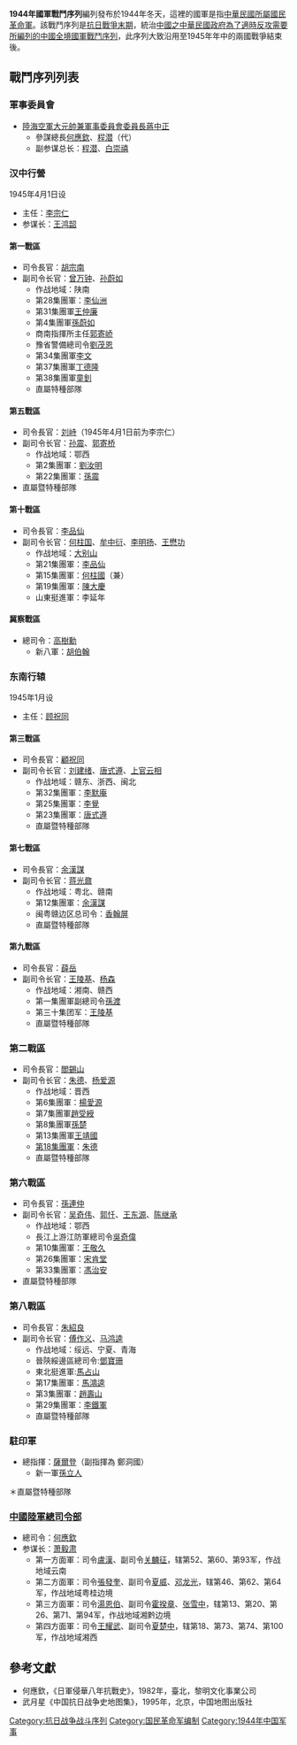 **1944年國軍戰鬥序列**編列發布於1944年冬天，這裡的國軍是指[中華民國所屬](../Page/中華民國.md "wikilink")[國民革命軍](../Page/國民革命軍.md "wikilink")。該戰鬥序列是[抗日戰爭末期](../Page/抗日战争.md "wikilink")，統治[中國之](../Page/中国.md "wikilink")[中華民國政府為了適時反攻需要所編列的中國全境國軍戰鬥序列](../Page/中華民國政府.md "wikilink")，此序列大致沿用至1945年年中的兩國戰爭結束後。

## 戰鬥序列列表

### 軍事委員會

  - [陸海空軍大元帥兼軍事委員會委員長](../Page/委員長.md "wikilink")[蔣中正](../Page/蔣中正.md "wikilink")
      - 參謀總長[何應欽](../Page/何應欽.md "wikilink")、[程潜](../Page/程潜.md "wikilink")（代）
      - 副参谋总长：[程潜](../Page/程潜.md "wikilink")、[白崇禧](../Page/白崇禧.md "wikilink")

### 汉中行營

1945年4月1日设

  - 主任：[李宗仁](../Page/李宗仁.md "wikilink")
  - 参谋长：[王鸿韶](../Page/王鸿韶.md "wikilink")

#### 第一戰區

  - 司令長官：[胡宗南](../Page/胡宗南.md "wikilink")
  - 副司令长官：[曾万钟](../Page/曾万钟.md "wikilink")、[孙蔚如](../Page/孙蔚如.md "wikilink")
      - 作战地域：陕南
      - 第28集團軍：[李仙洲](../Page/李仙洲.md "wikilink")
      - 第31集團軍[王仲廉](../Page/王仲廉.md "wikilink")
      - 第4集團軍[孫蔚如](../Page/孫蔚如.md "wikilink")
      - 商南指揮所主任[郭寄峤](../Page/郭寄峤.md "wikilink")
      - 豫省警備總司令[劉茂恩](../Page/劉茂恩.md "wikilink")
      - 第34集團軍[李文](../Page/李文.md "wikilink")
      - 第37集團軍[丁德隆](../Page/丁德隆.md "wikilink")
      - 第38集團軍[童釗](../Page/童釗.md "wikilink")
      - 直屬特種部隊

#### 第五戰區

  - 司令長官：[刘峙](../Page/刘峙.md "wikilink")（1945年4月1日前为李宗仁）
  - 副司令长官：[孙震](../Page/孙震.md "wikilink")、[郭寄桥](../Page/郭寄桥.md "wikilink")
      - 作战地域：鄂西
      - 第2集團軍：[劉汝明](../Page/劉汝明.md "wikilink")
      - 第22集團軍：[孫震](../Page/孫震_\(中華民國將領\).md "wikilink")
  - 直屬暨特種部隊

#### 第十戰區

  - 司令長官：[李品仙](../Page/李品仙.md "wikilink")
  - 副司令长官：[何柱国](../Page/何柱国.md "wikilink")、[牟中衍](../Page/牟中衍.md "wikilink")、[李明扬](../Page/李明扬.md "wikilink")、[王懋功](../Page/王懋功.md "wikilink")
      - 作战地域：[大别山](../Page/大别山.md "wikilink")
      - 第21集團軍：[李品仙](../Page/李品仙.md "wikilink")
      - 第15集團軍：[何柱國](../Page/何柱國.md "wikilink")（兼）
      - 第19集團軍：[陳大慶](../Page/陳大慶.md "wikilink")
      - 山東挺進軍：李延年

#### 冀察戰區

  - 總司令：[高樹勳](../Page/高樹勳.md "wikilink")
      - 新八軍：[胡伯翰](../Page/胡伯翰.md "wikilink")

### 东南行辕

1945年1月设

  - 主任：[顾祝同](../Page/顾祝同.md "wikilink")

#### 第三戰區

  - 司令長官：[顧祝同](../Page/顧祝同.md "wikilink")
  - 副司令长官：[刘建绪](../Page/刘建绪.md "wikilink")、[唐式遵](../Page/唐式遵.md "wikilink")、[上官云相](../Page/上官云相.md "wikilink")
      - 作战地域：赣东、浙西、闽北
      - 第32集團軍：[李默庵](../Page/李默庵.md "wikilink")
      - 第25集團軍：[李覺](../Page/李覺.md "wikilink")
      - 第23集團軍：[唐式遵](../Page/唐式遵.md "wikilink")
      - 直屬暨特種部隊

#### 第七戰區

  - 司令長官：[余漢謀](../Page/余漢謀.md "wikilink")
  - 副司令长官：[蒋光鼐](../Page/蒋光鼐.md "wikilink")
      - 作战地域：粤北、赣南
      - 第12集團軍：[余漢謀](../Page/余漢謀.md "wikilink")
      - 闽粤赣边区总司令：[香翰屏](../Page/香翰屏.md "wikilink")
      - 直屬暨特種部隊

#### 第九戰區

  - 司令長官：[薛岳](../Page/薛岳.md "wikilink")
  - 副司令长官：[王陵基](../Page/王陵基.md "wikilink")、[杨森](../Page/杨森.md "wikilink")
      - 作战地域：湘南、赣西
      - 第一集團軍副總司令[孫渡](../Page/孫渡.md "wikilink")
      - 第三十集团军：[王陵基](../Page/王陵基.md "wikilink")
      - 直屬暨特種部隊

### 第二戰區

  - 司令長官：[閻錫山](../Page/阎锡山.md "wikilink")
  - 副司令长官：[朱德](../Page/朱德.md "wikilink")、[杨爱源](../Page/杨爱源.md "wikilink")
      - 作战地域：晋西
      - 第6集團軍：[楊愛源](../Page/楊愛源.md "wikilink")
      - 第7集團軍[趙受綬](../Page/趙受綬.md "wikilink")
      - 第8集團軍[孫楚](../Page/孫楚.md "wikilink")
      - 第13集團軍[王靖國](../Page/王靖國.md "wikilink")
      - [第18集團軍](../Page/八路军.md "wikilink")：[朱德](../Page/朱德.md "wikilink")
      - 直屬暨特種部隊

### 第六戰區

  - 司令長官：[孫連仲](../Page/孫連仲.md "wikilink")
  - 副司令长官：[吴奇伟](../Page/吴奇伟.md "wikilink")、[郭忏](../Page/郭忏.md "wikilink")、[王东源](../Page/王东源.md "wikilink")、[陈继承](../Page/陈继承.md "wikilink")
      - 作战地域：鄂西
      - 長江上游江防軍總司令[吳奇偉](../Page/吳奇偉.md "wikilink")
      - 第10集團軍：[王敬久](../Page/王敬久.md "wikilink")
      - 第26集團軍：[宋肯堂](../Page/宋肯堂.md "wikilink")
      - 第33集團軍：[馮治安](../Page/馮治安.md "wikilink")
  - 直屬暨特種部隊

### 第八戰區

  - 司令長官：[朱紹良](../Page/朱紹良.md "wikilink")
  - 副司令长官：[傅作义](../Page/傅作义.md "wikilink")、[马鸿逵](../Page/马鸿逵.md "wikilink")
      - 作战地域：绥远、宁夏、青海
      - 晉陝綏邊區總司令:[鄧寶珊](../Page/鄧寶珊.md "wikilink")
      - 東北挺進軍:[馬占山](../Page/馬占山.md "wikilink")
      - 第17集團軍：[馬鴻逵](../Page/馬鴻逵.md "wikilink")
      - 第3集團軍：[趙壽山](../Page/赵寿山.md "wikilink")
      - 第29集團軍：[李鐵軍](../Page/李鐵軍.md "wikilink")
      - 直屬暨特種部隊

### 駐印軍

  - 總指揮：[薩爾登](../Page/薩爾登.md "wikilink")（副指揮為 鄭洞國）
      - 新一軍[孫立人](../Page/孫立人.md "wikilink")

＊直屬暨特種部隊

### [中國陸軍總司令部](../Page/中國陸軍總司令部.md "wikilink")

  - 總司令：[何應欽](../Page/何應欽.md "wikilink")
  - 参谋长：[萧毅肃](../Page/萧毅肃.md "wikilink")
      - 第一方面軍：司令[盧漢](../Page/盧漢.md "wikilink")、副司令[关麟征](../Page/关麟征.md "wikilink")，辖第52、第60、第93军，作战地域云南
      - 第二方面軍：司令[張發奎](../Page/張發奎.md "wikilink")、副司令[夏威](../Page/夏威.md "wikilink")、[邓龙光](../Page/邓龙光.md "wikilink")，辖第46、第62、第64军，作战地域粤桂边境
      - 第三方面軍：司令[湯恩伯](../Page/湯恩伯.md "wikilink")、副司令[霍揆章](../Page/霍揆章.md "wikilink")、[张雪中](../Page/张雪中.md "wikilink")，辖第13、第20、第26、第71、第94军，作战地域湘黔边境
      - 第四方面軍：司令[王耀武](../Page/王耀武.md "wikilink")、副司令[夏楚中](../Page/夏楚中.md "wikilink")，辖第18、第73、第74、第100军，作战地域湘西

## 參考文獻

  - 何應欽，《日軍侵華八年抗戰史》，1982年，臺北，黎明文化事業公司
  - 武月星《中国抗日战争史地图集》，1995年，北京，中国地图出版社

[Category:抗日战争战斗序列](https://zh.wikipedia.org/wiki/Category:抗日战争战斗序列 "wikilink")
[Category:国民革命军编制](https://zh.wikipedia.org/wiki/Category:国民革命军编制 "wikilink")
[Category:1944年中国军事](https://zh.wikipedia.org/wiki/Category:1944年中国军事 "wikilink")